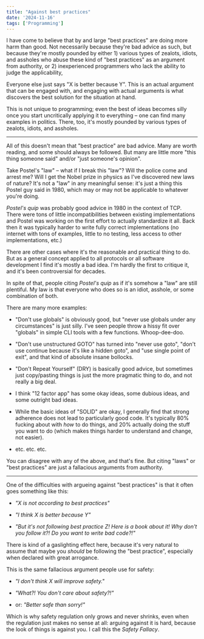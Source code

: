 ```yaml
---
title: "Against best practices"
date: '2024-11-16'
tags: ['Programming']
---
```


I have come to believe that by and large "best practices" are doing more harm
than good. Not necessarily because they're bad advice as such, but because
they're mostly pounded by either 1) various types of zealots, idiots, and
assholes who abuse these kind of "best practices" as an argument from authority,
or 2) inexperienced programmers who lack the ability to judge the applicability, 

Everyone else just says "X is better because Y". This is an actual argument that
can be engaged with, and engaging with actual arguments is what discovers the
best solution for the situation at hand.

This is not unique to programming; even the best of ideas becomes silly once you
start uncritically applying it to everything – one can find many examples in
politics. There, too, it's mostly pounded by various types of zealots, idiots,
and assholes.

---

All of this doesn't mean that "best practice" are bad advice. Many are worth
reading, and some should always be followed. But many are little more "this
thing someone said" and/or "just someone's opinion".

Take Postel's "law" – what if I break this "law"? Will the police come and
arrest me? Will I get the Nobel prize in physics as I've discovered new laws of
nature? It's not a "law" in any meaningful sense: it's just a thing this Postel
guy said in 1980, which may or may not be applicable to whatever you're doing.

*Postel's quip* was probably good advice in 1980 in the context of TCP. There
were tons of little incompatibilities between existing implementations and
Postel was working on the first effort to actually standardize it all. Back then
it was typically harder to write fully correct implementations (no internet with
tons of examples, little to no testing, less access to other implementations,
etc.)

There are other cases where it's the reasonable and practical thing to do. But
as a general concept applied to all protocols or all software development I find
it's mostly a bad idea. I'm hardly the first to critique it, and it's been
controversial for decades.

In spite of that, people citing *Postel's quip* as if it's somehow a "law" are
still plentiful. My law is that everyone who does so is an idiot, asshole, or
some combination of both.

There are many more examples:

- "Don't use globals" is obviously good, but "never use globals under any
  circumstances" is just silly. I've seen people throw a hissy fit over
  "globals" in simple CLI tools with a few functions. Whoop-dee-doo.

- "Don't use unstructured GOTO" has turned into "never use goto", "don't use
  continue because it's like a hidden goto", and "use single point of exit", and
  that kind of absolute insane bollocks.

- "Don't Repeat Yourself" (DRY) is basically good advice, but sometimes just
  copy/pasting things is just the more pragmatic thing to do, and not really a
  big deal.

- I think "12 factor app" has some okay ideas, some dubious ideas, and some
  outright bad ideas.

- While the basic ideas of "SOLID" are okay, I generally find that strong
  adherence does not lead to particularly good code. It's typically 80% fucking
  about with *how* to do things, and 20% actually doing the stuff you want to do
  (which makes things harder to understand and change, not easier).

- etc. etc. etc.

You can disagree with any of the above, and that's fine. But citing "laws" or
"best practices" are just a fallacious arguments from authority.

---

One of the difficulties with argueing against "best practices" is that it often
goes something like this:

- *"X is not according to best practices"*

- *"I think X is better because Y"*

- *"But it's not following best practice Z! Here is a book about it! Why don't
  you follow it?! Do you want to write bad code?!"*

There is kind of a gaslighting effect here, because it's very natural to assume
that maybe you *should* be following the "best practice", especially when
declared with great arrogance.

This is the same fallacious argument people use for safety:

- *"I don't think X will improve safety."*

- *"What?! You don't care about safety?!"*
- or: *"Better safe than sorry!"*

Which is why safety regulation only grows and never shrinks, even when the
regulation just makes no sense at all: arguing against it is hard, because the
look of things is against you. I call this the *Safety Fallacy*.
